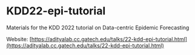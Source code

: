 # KDD22-epi-tutorial
Materials for the KDD 2022 tutorial on Data-centric Epidemic Forecasting

Website: [https://adityalab.cc.gatech.edu/talks/22-kdd-epi-tutorial.html](https://adityalab.cc.gatech.edu/talks/22-kdd-epi-tutorial.html)
